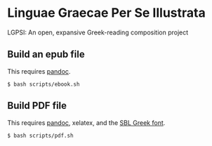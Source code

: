 # Linguae Graecae Per Se Illustrata

LGPSI: An open, expansive Greek-reading composition project

## Build an epub file

This requires [pandoc][1].

    $ bash scripts/ebook.sh

## Build PDF file

This requires [pandoc][1], xelatex, and the [SBL Greek font][2].

    $ bash scripts/pdf.sh

[1]: https://pandoc.org/
[2]: https://www.sbl-site.org/educational/BiblicalFonts_SBLGreek.aspx

